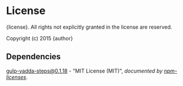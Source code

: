 # License

{license}. All rights not explicitly granted in the license are reserved.

Copyright (c) 2015 {author}

## Dependencies
[gulp-yadda-steps@0.1.18](&quot;https://github.com/Cellarise/gulp-yadda-steps&quot;) - &quot;MIT License (MIT)&quot;, 
*documented by [npm-licenses](http://github.com/AceMetrix/npm-license.git)*.

